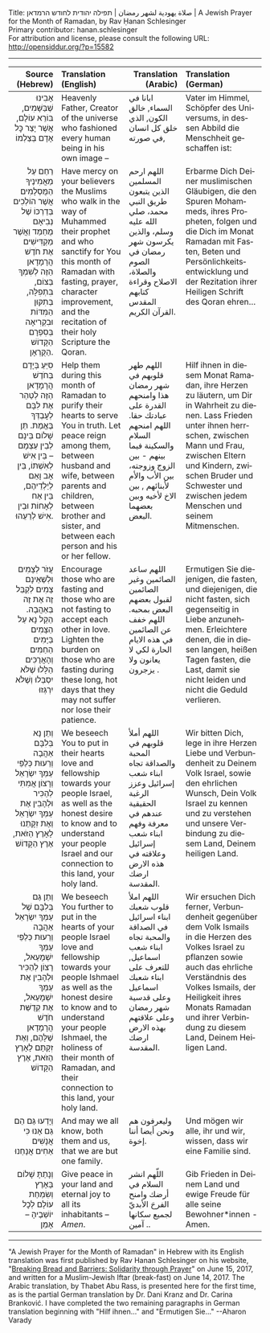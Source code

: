 <html>
<head></head>
<body>
Title: صلاة يهودية لشهر رمضان | תפילה יהודית לחודש הרמדאן | A Jewish Prayer for the Month of Ramadan, by Rav Ḥanan Schlesinger<br />
Primary contributor: hanan.schlesinger<br />
For attribution and license, please consult the following URL: <a href="http://opensiddur.org/?p=15582">http://opensiddur.org/?p=15582</a>
<p />
<hr />

<table style="width: 100%;margin-left: auto;margin-right: auto;" class="draggable">
<thead><tr><th id="x" style="text-align: right;">Source (Hebrew)</th><th style="text-align: left;">Translation (English)</th><th style="text-align: right;">Translation (Arabic)</th><th style="text-align: left;">Translation (German)</th></tr></thead>
<tbody>
<tr><td style="vertical-align:top;">
<div class="liturgy" style="text-align: right;"><span lang="he">
אָבִינוּ שֶׁבַּשָּׁמִים,
בּוֹרֵא עוֹלָם,
אֲשֶׁר יָצַר כׇּל אָדָם בְּצַלְמוֹ
</span></div></td>

<td style="vertical-align:top;">
<div class="english" style="text-align: left;">
Heavenly Father, 
Creator of the universe 
who fashioned every human being in his own image –
</div></td>

<td style="vertical-align:top;">
<div class="arabic"><span lang="ar">
ابانا في السماء, خالق الكون, الذي خلق كل انسان في صورته,
</span></div></td>

<td style="vertical-align:top;">
<div class="german"><span lang="de">
Vater im Himmel, Schöpfer des Universums, in dessen Abbild die Menschheit geschaffen ist:
</span></div></td></tr>


<tr><td style="vertical-align:top;">
<div class="liturgy" style="text-align: right;"><span lang="he">
רַחֵם עַל מַאֲמִינֶיךָ הַמֻּסְלָמִים
אֲשֶׁר הוֹלְכִים בְּדַרְכּוֹ
שֶׁל נְבִיאָם מֻחַמַּד
וַאֲשֶׁר מַקְדִּישִׁים
אֶת חֹדֶשׁ הֲרָמָדָאן הַזֶּה
לְשִׁמְךָ בְּצוֹם,
בִּתְפִלָּה,
בְּתִקּוּן הַמִּדּוֹת
וּבִקְרִיאָה בְּסִפְרָם הַקָּדוֹשׁ
הַקֻּרְאָן.
</span></div></td>

<td style="vertical-align:top;">
<div class="english" style="text-align: left;">
Have mercy on your believers the Muslims 
who walk in the way 
of Muhammed their prophet 
and who sanctify for You 
this month of Ramadan 
with fasting, 
prayer, 
character improvement, 
and the recitation of their holy Scripture 
the Qoran.
</span></div></td>

<td style="vertical-align:top;">
<div class="arabic"><span lang="ar">
اللهم ارحم المسلمين الذين يتبعون طريق النبي محمد، صلي الله عليه وسلم، والذين يكرسون شهر رمضان في الصوم والصلاة، الاصلاح وقراءة كتابهم المقدس القرآن الكريم.
</div></td>

<td style="vertical-align:top;">
<div class="german"><span lang="de">
Erbarme Dich Deiner muslimischen Gläubigen, die den Spuren Mohammeds, ihres Propheten, folgen und die Dich im Monat Ramadan mit Fasten, Beten und Persönlichkeitsentwicklung und der Rezitation ihrer Heiligen Schrift des Qoran ehren…
</span></div></td></tr>


<tr><td style="vertical-align:top;">
<div class="liturgy" style="text-align: right;"><span lang="he">
סִיֵּעַ בְּיָדָם בְּחֹדֶשׁ הֲרָמָדָאן הַזֶּה
לְטַהֵר אֶת לִבָּם לְעׇבְדְּךָ בֶּאֱמֶת.
תֵּן שָׁלוֹם בֵּינָם לְבֵין עַצְמָם –
בֵּין אִישׁ לְאִשְׁתּוֹ,
בֵּין אָב וָאֵם לְיַלְדֵיהֶם,
בֵּין אַח לְאָחוֹת
וּבֵין אִישׁ לְרֵעֵהוּ.
</span></div></td>

<td style="vertical-align:top;">
<div class="english" style="text-align: left;">
Help them during this month of Ramadan 
to purify their hearts to serve You in truth. 
Let peace reign among them, 
between husband and wife, 
between parents and children, 
between brother and sister, 
and between each person and his or her fellow.
</div></td>

<td style="vertical-align:top;">
<div class="arabic"><span lang="ar">
اللهم طهر قلوبهم في شهر رمضان هذا وامنحهم القدرة على عبادتك حقا. اللهم امنحهم السلام والسكينة فيما بينهم - بين الزوج وزوجته، بين الأب والأم لأبنائهم , بين الاخ لأخيه وبين بعضهما البعض. 
</span></div></td>

<td style="vertical-align:top;">
<div class="german"><span lang="de">
Hilf ihnen in diesem Monat Ramadan, ihre Herzen zu läutern, um Dir in Wahrheit zu dienen. Lass Frieden unter ihnen herrschen, zwischen Mann und Frau, zwischen Eltern und Kindern, zwischen Bruder und Schwester und zwischen jedem Menschen und seinem Mitmenschen.
</span></div></td></tr>


<tr><td style="vertical-align:top;">
<div class="liturgy" style="text-align: right;"><span lang="he">
עֲזֹר לְצָמִים
וּלְשֶׁאֵינָם צָמִים
לְקַבֵּל זֶה אֶת זֶה בְּאַהֲבָה.
הֵקֵל נָא
עַל הַצָּמִים
בַּיָּמִים הַחַמִּים
וְהָאֲרֻכִּים הַלָּלוּ שֶׁלֹּא יִסְבְּלוּ
וְשֶׁלֹּא יִרְגְּזוּ
</span></div></td>

<td style="vertical-align:top;">
<div class="english" style="text-align: left;">
Encourage those who are fasting 
and those who are not fasting 
to accept each other in love. 
Lighten the burden 
on those who are fasting 
during these long, hot days 
that they may not suffer 
nor lose their patience.
</div></td>

<td style="vertical-align:top;">
<div class="arabic"><span lang="ar">
اللهم ساعد الصائمين وغير الصائمين لقبول بعضهم البعض بمحبه. اللهم خفف عن الصائمين في هذه الايام الحارة لكي لا يعانون ولا يزجرون .
</span></div></td>

<td style="vertical-align:top;">
<div class="german"><span lang="de">
Ermutigen Sie diejenigen, die fasten, und diejenigen, die nicht fasten, sich gegenseitig in Liebe anzunehmen. Erleichtere denen, die in diesen langen, heißen Tagen fasten, die Last, damit sie nicht leiden und nicht die Geduld verlieren.
</span></div></td></tr>


<tr><td style="vertical-align:top;">
<div class="liturgy" style="text-align: right;"><span lang="he">
וְתֵן נָא
בְּלִבָּם
אַהֲבָה וְרֵעוּת
כְּלַפֵּי עַמְּךָ יִשְׂרָאֵל
וְרָצוֹן אֲמִתִּי
לְהַכִּיר וּלְהָבִין 
אֶת עַמְּךָ יִשְׂרָאֵל
וְאֶת זִקָּתֵנוּ לָאָרֶץ הַזֹּאת,
אֶרֶץ הַקָּדוֹשׁ
</span></div></td>

<td style="vertical-align:top;">
<div class="english" style="text-align: left;">
We beseech You 
to put in their hearts 
love and fellowship 
towards your people Israel, 
as well as the honest desire 
to know and to understand 
your people Israel 
and our connection to this land, 
your holy land.
</div></td>

<td style="vertical-align:top;">
<div class="arabic"><span lang="ar">
اللهم أملأ قلوبهم في المحبة والصداقة تجاه ابناء شعب إسرائيل وعزز الرغبة الحقيقية عندهم في معرفة وفهم ابناء شعب إسرائيل وعلاقته في هذه الارض ارضك المقدسة.
</span></div></td>

<td style="vertical-align:top;">
<div class="german"><span lang="de">
Wir bitten Dich, lege in ihre Herzen Liebe und Verbundenheit zu Deinem Volk Israel, sowie den ehrlichen Wunsch, Dein Volk Israel zu kennen und zu verstehen und unsere Verbindung zu diesem Land, Deinem heiligen Land.
</span></div></td></tr>


<tr><td style="vertical-align:top;">
<div class="liturgy" style="text-align: right;"><span lang="he">
וְתֵן גַּם
בְּלִבָּם שֶׁל עַמְּךָ יִשְׂרָאֵל
אַהֲבָה וְרֵעוּת
כְּלַפֵּי עַמְּךָ יִשְׁמָעֵאל,
רָצוֹן לְהַכִּיר 
וּלְהָבִין
אֶת עַמְּךָ יִשְׁמָעֵאל,
אֶת קְדֻשַּׁת חֹדֶשׁ הֲרָמָדָאן שֶׁלָּהֶם,
וְאֶת זִקָּתָם לָאָרֶץ הַזֹּאת,
אֶרֶץ הַקָּדוֹשׁ
</span></div></td>

<td style="vertical-align:top;">
<div class="english" style="text-align: left;">
We beseech You further 
to put in the hearts of your people Israel 
love and fellowship 
towards your people Ishmael 
as well as the honest desire to know 
and to understand 
your people Ishmael, 
the holiness of their month of Ramadan, 
and their connection to this land, 
your holy land.
</div></td>

<td style="vertical-align:top;">
<div class="arabic"><span lang="ar">
اللهم املأ قلوب شعبك ابناء اسرائيل في الصداقة والمحبة تجاه ابناء شعب اسماعيل, للتعرف على ابناء شعبك اسماعيل وعلى قدسية شهر رمضان وعلى علاقتهم بهذه الارض ارضك المقدسة.
</span></div></td>

<td style="vertical-align:top;">
<div class="german"><span lang="de">
Wir ersuchen Dich ferner, Verbundenheit gegenüber dem Volk Ismails in die Herzen des Volkes Israel zu pflanzen sowie auch das ehrliche Verständnis des Volkes Ismails, der Heiligkeit ihres Monats Ramadan und ihrer Verbindung zu diesem Land, Deinem Heiligen Land.
</span></div></td></tr>


<tr><td style="vertical-align:top;">
<div class="liturgy" style="text-align: right;"><span lang="he">
וְיָדְעוּ גַּם הֵם גַּם אָנוּ
כִּי אֲנָשִׁים אַחִים אֲנָחְנוּ
</span></div></td>

<td style="vertical-align:top;">
<div class="english" style="text-align: left;">
And may we all know, both them and us, 
that we are but one family.
</div></td>

<td style="vertical-align:top;">
<div class="arabic"><span lang="ar">
وليعرفون هم ونحن أيضا أننا إخوة.
</span></div></td>

<td style="vertical-align:top;">
<div class="german"><span lang="de">
Und mögen wir alle, ihr und wir, 
wissen, dass wir eine Familie sind.
</span></div></td></tr>


<tr><td style="vertical-align:top;">
<div class="liturgy" style="text-align: right;"><span lang="he">
וְנָתַתָּ שָׁלוֹם בָּאָרֶץ
וְשִׂמְחַת עוֹלָם לְכׇל יוֹשְׁבֶיהָ –
אָמֵן
</span></div></td>

<td style="vertical-align:top;">
<div class="english" style="text-align: left;">
Give peace in your land 
and eternal joy to all its inhabitants – 
<em>Amen</em>.
</div></td>

<td style="vertical-align:top;">
<div class="arabic"><span lang="ar">
اللّهم انشر السلام في أرضك وامنح الفرحَ الأبديّ  لجميع سكانها ..  
آمين
</span></div></td>

<td style="vertical-align:top;">
<div class="german"><span lang="de">
Gib Frieden in Deinem Land und ewige Freude für alle seine Bewohner*innen - 
Amen.
</span></div></td></tr>
</tbody></table>

<hr />

"A Jewish Prayer for the Month of Ramadan" in Hebrew with its English translation was first published by Rav Hanan Schlesinger on his website, "<a href="http://www.ravhanan.org/a-jewish-prayer-for-ramadan">Breaking Bread and Barriers: Solidarity through Prayer</a>" on June 15, 2017, and written for a Muslim-Jewish Iftar (break-fast) on June 14, 2017. The Arabic translation, by Thabet Abu Rass, is presented here for the first time, as is the partial German translation by Dr. Dani Kranz and Dr. Carina Branković. I have completed the two remaining paragraphs in German translation beginning with "Hilf ihnen..." and "Ermutigen Sie..." --Aharon Varady
</body>
</html>